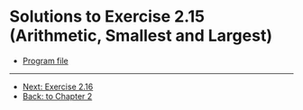 # Solutions to Exercise 2.15 (Arithmetic, Smallest and Largest)

- [Program file](e02_15.cpp)

---

- [Next: Exercise 2.16](02_16.md)
- [Back: to Chapter 2](README.md)
